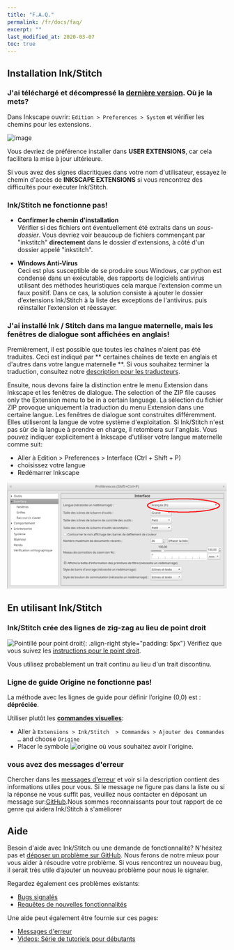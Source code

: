 ```yaml
---
title: "F.A.Q."
permalink: /fr/docs/faq/
excerpt: ""
last_modified_at: 2020-03-07
toc: true
---
```


## Installation Ink/Stitch

### J'ai téléchargé et décompressé la [dernière version](https://github.com/inkstitch/inkstitch/releases/latest). Où je la mets?

Dans Inkscape ouvrir: `Edition > Preferences > System` et vérifier les chemins pour les extensions.

![image](https://user-images.githubusercontent.com/11083514/37572872-899a7de0-2b09-11e8-93ed-e4be6228c414.png)

Vous devriez de préférence installer dans **USER EXTENSIONS**, car cela facilitera la mise à jour ultérieure.

Si vous avez des signes diacritiques dans votre nom d'utilisateur, essayez le chemin d'accès de **INKSCAPE EXTENSIONS** si vous rencontrez des difficultés pour exécuter Ink/Stitch.

### Ink/Stitch ne fonctionne pas!

*   **Confirmer le chemin d'installation**<br>
    Vérifier si des fichiers ont éventuellement été extraits dans un *sous-dossier*.
   Vous devriez voir beaucoup de fichiers commençant par "inkstitch" **directement** dans le dossier d'extensions, à côté d'un dossier appelé "inkstitch".

*   **Windows Anti-Virus**<br>
    Ceci est plus susceptible de se produire sous Windows, car python est condensé dans un exécutable, des rapports de logiciels antivirus utilisant des méthodes heuristiques cela marque l'extension comme un faux positif. Dans ce cas, la solution consiste à ajouter le dossier d’extensions Ink/Stitch à la liste des exceptions de l'antivirus. puis réinstaller l’extension et réessayer.

### J'ai installé Ink / Stitch dans ma langue maternelle, mais les fenêtres de dialogue sont affichées en anglais!

Premièrement, il est possible que toutes les chaînes n'aient pas été traduites. Ceci est indiqué par ** certaines chaînes de texte en anglais et d'autres dans votre langue maternelle **.
Si vous souhaitez terminer la traduction, consultez notre [description pour les traducteurs](/developers/localize/).

Ensuite, nous devons faire la distinction entre le menu Extension dans Inkscape et les fenêtres de dialogue.
The selection of the ZIP file causes only the Extension menu to be in a certain language.
La sélection du fichier ZIP provoque uniquement la traduction du menu Extension dans une certaine langue.
Les fenêtres de dialogue sont construites différemment. Elles utiliseront la langue de votre système d'exploitation.
Si Ink/Stitch n'est pas sûr de la langue à prendre en charge, il retombera sur l'anglais.
Vous pouvez indiquer explicitement à Inkscape d'utiliser votre langue maternelle comme suit:
  * Aller à Edition > Preferences > Interface (Ctrl + Shift + P)
  * choisissez votre langue
  * Redémarrer Inkscape

![Preferences > Interface](/assets/images/docs/fr/preferences_language.png)

## En utilisant Ink/Stitch

### Ink/Stitch crée des lignes de zig-zag au lieu de point droit

![Pointillé pour point droit](/assets/images/docs/running-stitch-dashes.jpg){: .align-right style="padding: 5px"}
Vérifiez que vous suivez les  [instructions pour le point droit](/fr/docs/stitches/running-stitch/).

Vous utilisez probablement un trait continu au lieu d'un trait discontinu.

### Ligne de guide Origine ne fonctionne pas!

La méthode avec les lignes de guide pour définir l’origine (0,0) est : **dépréciée**.

Utiliser plutôt les [**commandes visuelles**](/fr/docs/commands):
* Aller à `Extensions > Ink/Stitch  > Commandes > Ajouter des Commandes …` and choose `Origine`
* Placer le symbole ![origine](/assets/images/docs/visual-commands-origin.jpg) où vous souhaitez avoir l'origine.

### vous avez des messages d'erreur

Chercher dans les [messages d'erreur](/fr/docs/error-messages) et voir si la description contient des informations utiles pour vous. Si le message ne figure pas dans la liste ou si la réponse ne vous suffit pas, veuillez nous contacter en déposant un message sur:[GitHub](https://github.com/inkstitch/inkstitch/issues).Nous sommes reconnaissants pour tout rapport de ce genre qui aidera Ink/Stitch à s'amèliorer

## Aide

Besoin d'aide avec Ink/Stitch ou une demande de fonctionnalité?
N'hésitez pas et [déposer un problème sur GitHub](https://github.com/inkstitch/inkstitch/issues). Nous ferons de notre mieux pour vous aider à résoudre votre problème.
Si vous rencontrez un nouveau bug, il serait très utile d’ajouter un nouveau problème pour nous le signaler.

Regardez également ces problèmes existants:

* [Bugs signalés](https://github.com/inkstitch/inkstitch/issues?q=is%3Aissue+is%3Aopen+label%3Abug)
* [Requêtes de nouvelles fonctionnalités](https://github.com/inkstitch/inkstitch/issues?q=is%3Aissue+is%3Aopen+label%3A%22feature+request%22)

Une aide peut également être fournie sur ces pages:

* [Messages d'erreur](/fr/docs/error-messages)
* [Videos: Série de tutoriels pour débutants](/fr/tutorials/resources/beginner-video-tutorials/)
